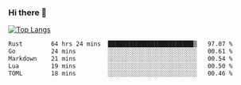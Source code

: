### Hi there 👋

<!--
**3Xpl0it3r/3Xpl0it3r** is a ✨ _special_ ✨ repository because its `README.md` (this file) appears on your GitHub profile.

Here are some ideas to get you started:

- 🔭 I’m currently working on ...
- 🌱 I’m currently learning ...
- 👯 I’m looking to collaborate on ...
- 🤔 I’m looking for help with ...
- 💬 Ask me about ...
- 📫 How to reach me: ...
- 😄 Pronouns: ...
- ⚡ Fun fact: ...
-->


[![Top Langs](https://github-readme-stats.vercel.app/api/top-langs/?username=3Xpl0it3r&layout=compact)](https://github.com/3Xpl0it3r/3Xpl0it3r)

<!--START_SECTION:waka-->

```txt
Rust        64 hrs 24 mins  ████████████████████████▒   97.07 %
Go          24 mins         ░░░░░░░░░░░░░░░░░░░░░░░░░   00.61 %
Markdown    21 mins         ░░░░░░░░░░░░░░░░░░░░░░░░░   00.54 %
Lua         19 mins         ░░░░░░░░░░░░░░░░░░░░░░░░░   00.50 %
TOML        18 mins         ░░░░░░░░░░░░░░░░░░░░░░░░░   00.46 %
```

<!--END_SECTION:waka-->
